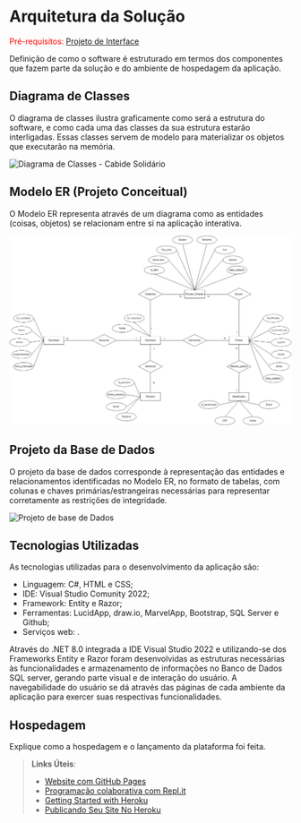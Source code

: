 # Arquitetura da Solução

<span style="color:red">Pré-requisitos: <a href="3-Projeto de Interface.md"> Projeto de Interface</a></span>

Definição de como o software é estruturado em termos dos componentes que fazem parte da solução e do ambiente de hospedagem da aplicação.

## Diagrama de Classes

O diagrama de classes ilustra graficamente como será a estrutura do software, e como cada uma das classes da sua estrutura estarão interligadas. Essas classes servem de modelo para materializar os objetos que executarão na memória.

![Diagrama de Classes - Cabide Solidário](https://lucid.app/publicSegments/view/4687a462-7c83-40b7-8882-21bc4d470da1/image.png)

## Modelo ER (Projeto Conceitual)

O Modelo ER representa através de um diagrama como as entidades (coisas, objetos) se relacionam entre si na aplicação interativa.

![texto](img/NovoDER.jpg)

## Projeto da Base de Dados

O projeto da base de dados corresponde à representação das entidades e relacionamentos identificadas no Modelo ER, no formato de tabelas, com colunas e chaves primárias/estrangeiras necessárias para representar corretamente as restrições de integridade.

![Projeto de base de Dados](https://lucid.app/publicSegments/view/9c9b5b08-d1cb-4af6-855d-7304b0b3cb76/image.png)

## Tecnologias Utilizadas

As tecnologias utilizadas para o desenvolvimento da aplicação são:
- Linguagem: C#, HTML e CSS;
- IDE: Visual Studio Comunity 2022;
- Framework: Entity e Razor;
- Ferramentas: LucidApp, draw.io, MarvelApp, Bootstrap, SQL Server e Github;
- Serviços web: .

Através do .NET 8.0 integrada a IDE Visual Studio 2022 e utilizando-se dos Frameworks Entity e Razor foram desenvolvidas as estruturas necessárias às funcionalidades e armazenamento de informações no Banco de Dados SQL server, gerando  parte visual e de interação do usuário. A navegabilidade do usuário se dá através das páginas de cada ambiente da aplicação para exercer suas respectivas funcionalidades.

## Hospedagem

Explique como a hospedagem e o lançamento da plataforma foi feita.

> **Links Úteis**:
>
> - [Website com GitHub Pages](https://pages.github.com/)
> - [Programação colaborativa com Repl.it](https://repl.it/)
> - [Getting Started with Heroku](https://devcenter.heroku.com/start)
> - [Publicando Seu Site No Heroku](http://pythonclub.com.br/publicando-seu-hello-world-no-heroku.html)
